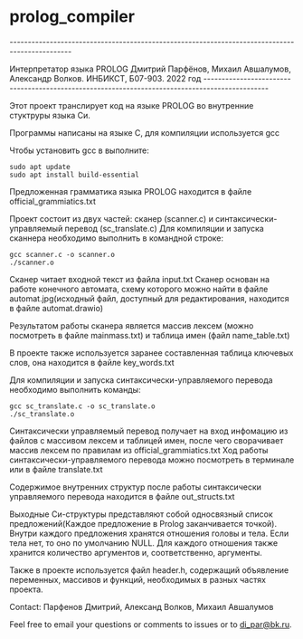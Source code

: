 # prolog_compiler

_-----------------------------------------------------------------------------------------------_

Интерпретатор языка PROLOG
Дмитрий Парфёнов, Михаил Авшалумов, Александр Волков. ИНБИКСТ, Б07-903. 2022 год
_-----------------------------------------------------------------------------------------------_


Этот проект транслирует код на языке PROLOG во внутренние стуктруры языка Си.

Программы написаны на языке C, для компиляции используется gcc

Чтобы установить gcc в выполните:

    sudo apt update
    sudo apt install build-essential

Предложенная грамматика языка PROLOG находится в файле official_grammiatics.txt

Проект состоит из двух частей: сканер (scanner.c) и синтаксически-управляемый перевод (sc_translate.c)
Для компиляции и запуска сканнера необходимо выполнить в командной строке:

    gcc scanner.c -o scanner.o
    ./scanner.o


Сканер читает входной текст из файла input.txt
Сканер основан на работе конечного автомата, схему которого можно найти в файле automat.jpg(исходный файл, доступный для редактирования, находится в файле automat.drawio)

Результатом работы сканера является массив лексем (можно посмотреть в файле mainmass.txt)
и таблица имен (файл name_table.txt)

В проекте также используется заранее составленная таблица ключевых слов, она находится в файле key_words.txt

Для компиляции и запуска синтаксически-управляемого перевода необходимо выполнить команды:

    gcc sc_translate.c -o sc_translate.o 
    ./sc_translate.o

Синтаксически управляемый перевод получает на вход инфомацию из файлов с массивом лексем и таблицей имен,  после чего сворачивает массив лексем по правилам из official_grammiatics.txt
Ход работы синтаксически-управляемого перевода можно посмотреть в терминале или в файле translate.txt

Содержимое внутренних структур после работы синтаксически управляемого перевода находится в файле out_structs.txt

Выходные Си-структуры представляют собой односвязный список предложений(Каждое предложение в Prolog заканчивается точкой).
Внутри каждого предложения хранятся отношения головы и тела. Если тела нет, то оно по умолчанию NULL. Для каждого отношения также хранится количество аргументов и, соответственно, аргументы.

Также в проекте используется файл header.h, содержащий объявление переменных, массивов и функций, необходимых в разных частях проекта.

Contact:
Парфенов Дмитрий, 
Александ Волков,
Михаил Авшалумов


Feel free to email your questions or comments to issues or to di_par@bk.ru.










